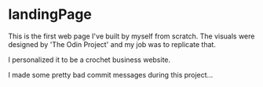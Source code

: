 # landingPage
This is the first web page I've built by myself from scratch. The visuals were designed by 'The Odin Project' and my job was to replicate that.

I personalized it to be a crochet business website. 

I made some pretty bad commit messages during this project...
